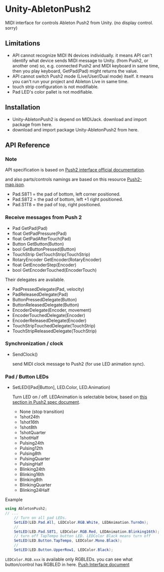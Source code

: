 # Unity-AbletonPush2

MIDI interface for controls Ableton Push2 from Unity.
(no display control. sorry)

## Limitations

- API cannot recognize MIDI IN devices individually. it means API can't identify what device sends MIDI message to Unity. (from Push2, or another one) so, e.g. connected Push2 and MIDI keyboard in same time, then you play keyboard, GetPad(Pad) might returns the value.
- API cannot switch Push2 mode (Live/User/Dual mode) itself. it means you can't run your project and Ableton Live in same time.
- touch strip configuration is not modifiable.
- Pad LED's color pallet is not modifiable.

## Installation

- Unity-AbletonPush2 is depend on MIDIJack. download and import package from here.
- download and import package Unity-AbletonPush2 from here.

## API Reference

### Note

API specification is based on [Push2 interface official documentation](https://github.com/Ableton/push-interface/blob/master/doc/AbletonPush2MIDIDisplayInterface.asc).

and also parts/controls namings are based on this resource [Push2-map.json](https://github.com/Ableton/push-interface/blob/master/doc/Push2-map.json).

- Pad.S8T1 = the pad of bottom, left corner positioned.
- Pad.S8T2 = the pad of bottom, left +1 right positioned.
- Pad.S1T8 = the pad of top, right positioned.

### Receive messages from Push 2

- Pad GetPad(Pad)
- float GetPadPressure(Pad)
- float GetPadAfterTouch(Pad)
- Button GetButton(Button)
- bool GetButtonPressed(Button)
- TouchStrip GetTouchStrip(TouchStrip)
- RotaryEncoder GetEncoder(RotaryEncoder)
- float GetEncoderStep(Encoder)
- bool GetEncoderTouched(EncoderTouch)


Their delegates are available.

- PadPressedDelegate(Pad, velocity)
- PadReleasedDelegate(Pad)
- ButtonPressedDelegate(Button)
- ButtonReleasedDelegate(Button)
- EncoderDelegate(Encoder, movement)
- EncoderTouchedDelegate(Encoder)
- EncoderReleasedDelegate(Encoder)
- TouchStripTouchedDelegate(TouchStrip)
- TouchStripReleasedDelegate(TouchStrip)


### Synchronization / clock

- SendClock()
  
  send MIDI clock message to Push2 (for use LED animation sync).

### Pad / Button LEDs

- SetLED(\[Pad|Button\], LED.Color, LED.Animation)

  Turn LED on / off. LEDAnimation is selectable below, based on [this section in Push2 spec document](https://github.com/Ableton/push-interface/blob/master/doc/AbletonPush2MIDIDisplayInterface.asc#LED%20Animation).
  - None (stop transition)
  - 1shot24th
  - 1shot16th
  - 1shot8th
  - 1shotQuarter
  - 1shotHalf
  - Pulsing24th
  - Pulsing12th
  - Pulsing8th
  - PulsingQuarter
  - PulsingHalf
  - Blinking24th
  - Blinking16th
  - Blinking8th
  - BlinkingQuarter
  - Blinking24Half

Example

```cs
using AbletonPush2;
// ...
    // Turn on all pad LEDs.
    SetLED(LED.Pad.All, LEDColor.RGB.White, LEDAnimation.TurnOn);
    // 
    SetLED(LED.Pad.S8T1, LEDColor.RGB.Red, LEDAnimation.Blinking16th);
    // turn off TapTempo button LED. LEDColor Black means turn off
    SetLED(LED.Button.TapTempo, LEDColor.Mono.Black);
    // 
    SetLED(LED.Button.UpperRow1, LEDColor.Black);
```

`LEDColor.RGB.xxx` is available only RGBLEDs. you can see what button/control has RGBLED in here. [Push Interface document](https://github.com/Ableton/push-interface/blob/master/doc/AbletonPush2MIDIDisplayInterface.asc#MIDI%20Mapping)
